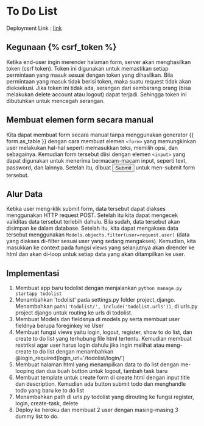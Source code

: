# To Do List

Deployment Link : [link](https://tugas-django-bryan-1.herokuapp.com/todolist)
## Kegunaan {% csrf_token %}
Ketika end-user ingin merender halaman form, server akan menghasilkan token (csrf token). Token ini digunakan untuk memastikan setiap permintaan yang masuk sesuai dengan token yang dihasilkan. Bila permintaan yang masuk tidak berisi token, maka suatu request tidak akan dieksekusi. Jika token ini tidak ada, serangan dari sembarang orang (bisa melakukan delete account atau logout) dapat terjadi. Sehingga token ini dibutuhkan untuk mencegah serangan.

## Membuat elemen form secara manual
Kita dapat membuat form secara manual tanpa menggunakan generator {{ form.as_table }} dengan cara membuat elemen `<form>` yang memungkinkan user melakukan hal-hal seperti memasukkan teks, memilih opsi, dan sebagainya. Kemudian form tersebut diisi dengan elemen `<input>` yang dapat digunakan untuk menerima bermacam-macam input, seperti text, password, dan lainnya. Setelah itu, dibuat <input type="submit"> untuk men-submit form tersebut.
 
## Alur Data
Ketika user meng-klik submit form, data tersebut dapat diakses menggunakan HTTP request POST. Setelah itu kita dapat mengecek validitas data tersebut terlebih dahulu. Bila sudah, data tersebut akan disimpan ke dalam database. Setelah itu, kita dapat mengakses data tersebut menggunakan `Models.objects.filter(user=request.user)` (data yang diakses di-filter sesuai user yang sedang mengakses). Kemudian, kita masukkan ke context pada fungsi views yang selanjutnya akan dirender ke html dan akan di-loop untuk setiap data yang akan ditampilkan ke user.

## Implementasi 
1. Membuat app baru todolist dengan menjalankan `python manage.py startapp todolist`
2. Menambahkan 'todolist' pada settings.py folder project_django. Menambahkan `path('todolist/', include('todolist.urls'))`, di urls.py project django untuk routing ke urls di todolist. 
3. Membuat Models dan fieldsnya di models.py serta membuat user fieldnya berupa foreginkey ke User
4. Membuat fungsi views yaitu login, logout, register, show to do list, dan create to do list yang terhubung file html tertentu. Kemudian membuat restriksi agar user harus login dahulu jika ingin melihat atau meng-create to do list dengan menambahkan @login_required(login_url='/todolist/login/')
5. Membuat halaman html yang menampilkan data to do list dengan me-looping dan dua buah button untuk logout, tambah task baru
6. Membuat template untuk create form di create.html dengan input title dan description. Kemudian ada button submit todo dan menghandle todo yang baru ke to do list
7. Menambahkan path di urls.py todolist yang dirouting ke fungsi register, login, create-task, delete
8. Deploy ke heroku dan membuat 2 user dengan masing-masing 3 dummy list to do.
